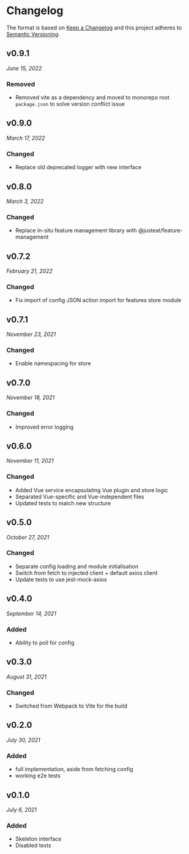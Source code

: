 # Changelog

The format is based on [Keep a Changelog](http://keepachangelog.com/en/1.0.0/)
and this project adheres to [Semantic Versioning](http://semver.org/spec/v2.0.0.html).

v0.9.1
------------------------------
*June 15, 2022*

### Removed
- Removed vite as a dependency and moved to monorepo root `package.json` to solve version conflict issue


v0.9.0
------------------------------
*March 17, 2022*

### Changed
 - Replace old deprecated logger with new interface


v0.8.0
------------------------------
*March 3, 2022*

### Changed
 - Replace in-situ feature management library with @justeat/feature-management

v0.7.2
------------------------------
*February 21, 2022*

### Changed
 - Fix import of config JSON action import for features store module

v0.7.1
------------------------------
*November 23, 2021*

### Changed
 - Enable namespacing for store

v0.7.0
------------------------------
*November 18, 2021*

### Changed
 - Improved error logging

v0.6.0
------------------------------
*November 11, 2021*

### Changed
 - Added Vue service encapsulating Vue plugin and store logic
 - Separated Vue-specific and Vue-independent files
 - Updated tests to match new structure

v0.5.0
------------------------------
*October 27, 2021*

### Changed
 - Separate config loading and module initialisation
 - Switch from fetch to injected client + default axios client
 - Update tests to use jest-mock-axios

v0.4.0
------------------------------
*September 14, 2021*

### Added
- Ability to poll for config


v0.3.0
------------------------------
*August 31, 2021*

### Changed
- Switched from Webpack to Vite for the build

v0.2.0
------------------------------
*July 30, 2021*

### Added
- full implementation, aside from fetching config
- working e2e tests

v0.1.0
------------------------------
*July 6, 2021*

### Added
- Skeleton interface
- Disabled tests
